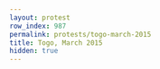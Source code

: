 ```yaml
---
layout: protest
row_index: 987
permalink: protests/togo-march-2015
title: Togo, March 2015
hidden: true
---
```

